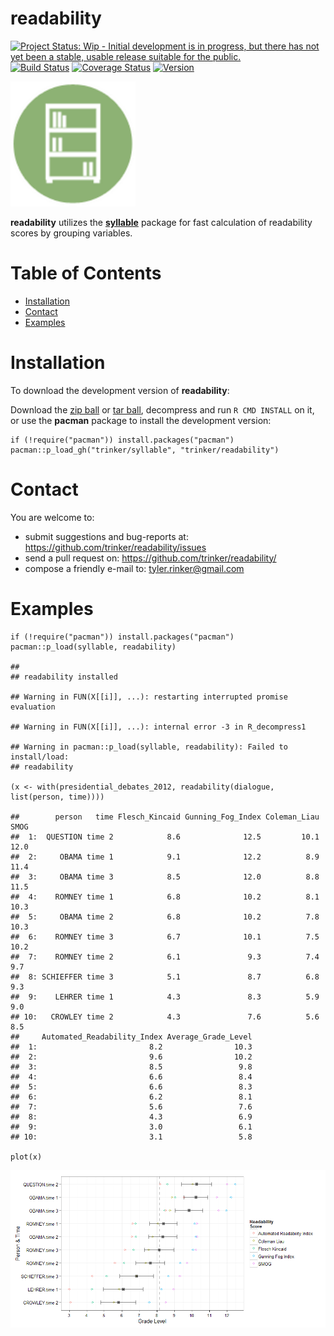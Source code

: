 readability
============


[![Project Status: Wip - Initial development is in progress, but there
has not yet been a stable, usable release suitable for the
public.](http://www.repostatus.org/badges/0.1.0/wip.svg)](http://www.repostatus.org/#wip)
[![Build
Status](https://travis-ci.org/trinker/readability.svg?branch=master)](https://travis-ci.org/trinker/readability)
[![Coverage
Status](https://coveralls.io/repos/trinker/readability/badge.svg?branch=master)](https://coveralls.io/r/trinker/readability?branch=master)
<a href="https://img.shields.io/badge/Version-0.0.1-orange.svg"><img src="https://img.shields.io/badge/Version-0.0.1-orange.svg" alt="Version"/></a>
</p>
<img src="inst/readability_logo/r_readability.png" width="200" alt="readability Logo">

**readability** utilizes the
[**syllable**](https://github.com/trinker/syllable) package for fast
calculation of readability scores by grouping variables.


Table of Contents
============

-   [Installation](#installation)
-   [Contact](#contact)
-   [Examples](#examples)

Installation
============


To download the development version of **readability**:

Download the [zip
ball](https://github.com/trinker/readability/zipball/master) or [tar
ball](https://github.com/trinker/readability/tarball/master), decompress
and run `R CMD INSTALL` on it, or use the **pacman** package to install
the development version:

    if (!require("pacman")) install.packages("pacman")
    pacman::p_load_gh("trinker/syllable", "trinker/readability")

Contact
=======

You are welcome to: 
* submit suggestions and bug-reports at: <https://github.com/trinker/readability/issues> 
* send a pull request on: <https://github.com/trinker/readability/> 
* compose a friendly e-mail to: <tyler.rinker@gmail.com>


Examples
========

    if (!require("pacman")) install.packages("pacman")
    pacman::p_load(syllable, readability)

    ## 
    ## readability installed

    ## Warning in FUN(X[[i]], ...): restarting interrupted promise evaluation

    ## Warning in FUN(X[[i]], ...): internal error -3 in R_decompress1

    ## Warning in pacman::p_load(syllable, readability): Failed to install/load:
    ## readability

    (x <- with(presidential_debates_2012, readability(dialogue, list(person, time))))

    ##        person   time Flesch_Kincaid Gunning_Fog_Index Coleman_Liau SMOG
    ##  1:  QUESTION time 2            8.6              12.5         10.1 12.0
    ##  2:     OBAMA time 1            9.1              12.2          8.9 11.4
    ##  3:     OBAMA time 3            8.5              12.0          8.8 11.5
    ##  4:    ROMNEY time 1            6.8              10.2          8.1 10.3
    ##  5:     OBAMA time 2            6.8              10.2          7.8 10.3
    ##  6:    ROMNEY time 3            6.7              10.1          7.5 10.2
    ##  7:    ROMNEY time 2            6.1               9.3          7.4  9.7
    ##  8: SCHIEFFER time 3            5.1               8.7          6.8  9.3
    ##  9:    LEHRER time 1            4.3               8.3          5.9  9.0
    ## 10:   CROWLEY time 2            4.3               7.6          5.6  8.5
    ##     Automated_Readability_Index Average_Grade_Level
    ##  1:                         8.2                10.3
    ##  2:                         9.6                10.2
    ##  3:                         8.5                 9.8
    ##  4:                         6.6                 8.4
    ##  5:                         6.6                 8.3
    ##  6:                         6.2                 8.1
    ##  7:                         5.6                 7.6
    ##  8:                         4.3                 6.9
    ##  9:                         3.0                 6.1
    ## 10:                         3.1                 5.8

    plot(x)

![](inst/figure/unnamed-chunk-4-1.png)